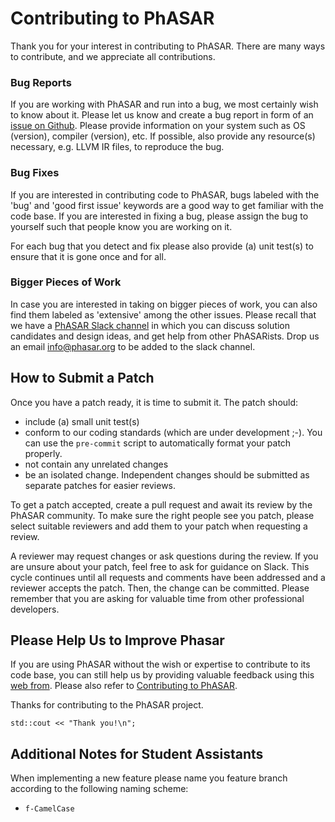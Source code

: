 # Contributing to PhASAR

Thank you for your interest in contributing to PhASAR. There are many ways to
contribute, and we appreciate all contributions.

### Bug Reports
If you are working with PhASAR and run into a bug, we most certainly wish to know about it. Please let us know and create a bug report in form of an [issue on Github](https://github.com/secure-software-engineering/phasar/issues/new). Please provide information on your system such as OS (version), compiler (version), etc. If possible, also provide any resource(s) necessary, e.g. LLVM IR files, to reproduce the bug.

### Bug Fixes
If you are interested in contributing code to PhASAR, bugs labeled with the 'bug' and 'good first issue' keywords are a good way to get familiar with the code base. If you are interested in fixing a bug, please assign the bug to yourself such that people know you are working on it.

For each bug that you detect and fix please also provide (a) unit test(s) to ensure that it is gone once and for all.

### Bigger Pieces of Work
In case you are interested in taking on bigger pieces of work, you can also find them labeled as 'extensive' among the other issues. Please recall that we have a [PhASAR Slack channel](https://phasar.slack.com/) in which you can discuss solution candidates and design ideas, and get help from other PhASARists. Drop us an email info@phasar.org to be added to the slack channel.

## How to Submit a Patch
Once you have a patch ready, it is time to submit it. The patch should:

* include (a) small unit test(s)
* conform to our coding standards (which are under development ;-). You can use the `pre-commit` script to automatically format your patch properly.
* not contain any unrelated changes
* be an isolated change. Independent changes should be submitted as separate patches for easier reviews.

To get a patch accepted, create a pull request and await its review by the PhASAR community. To make sure the right people see you patch, please select suitable reviewers and add them to your patch when requesting a review.

A reviewer may request changes or ask questions during the review. If you are unsure about your patch, feel free to ask for guidance on Slack. This cycle continues until all requests and comments have been addressed and a reviewer accepts the patch. Then, the change can be committed.
Please remember that you are asking for valuable time from other professional developers.

## Please Help Us to Improve Phasar
If you are using PhASAR without the wish or expertise to contribute to its code base, you can still help us by providing valuable feedback using this [web from](https://docs.google.com/forms/d/e/1FAIpQLScUXZcdXZe1rY8VxUKjXhTtrsNX5TysNUO4yD8-gaIHiqqWTQ/viewform). Please also refer to [Contributing to PhASAR](https://github.com/secure-software-engineering/phasar/wiki/Contributing-to-PhASAR).

Thanks for contributing to the PhASAR project.

`std::cout << "Thank you!\n";`

## Additional Notes for Student Assistants
When implementing a new feature please name you feature branch according to the following naming scheme:

* `f-CamelCase`
